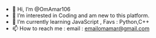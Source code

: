 - 👋 Hi, I’m @OmAmar106
- 👀 I’m interested in Coding and am new to this platform.
- 🌱 I’m currently learning JavaScript , Favs : Python,C++
- 📫 How to reach me : email : emailomamar@gmail.com

